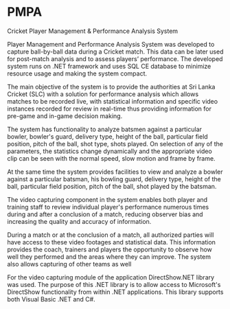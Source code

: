 # PMPA
Cricket Player Management &amp; Performance Analysis System

Player Management and Performance Analysis System was developed to capture ball-by-ball data during a Cricket match. This data can be later used for post-match analysis and to assess players’ performance. The developed system runs on .NET framework and uses SQL CE database to minimize resource usage and making the system compact.

The main objective of the system is to provide the authorities at Sri Lanka Cricket (SLC) with a solution for performance analysis which allows matches to be recorded live, with statistical information and specific video instances recorded for review in real-time thus providing information for pre-game and in-game decision making.

The system has functionality to analyze batsmen against a particular bowler, bowler's guard, delivery type, height of the ball, particular field position, pitch of the ball, shot type, shots played. On selection of any of the parameters, the statistics change dynamically and the appropriate video clip can be seen with the normal speed, slow motion and frame by frame.

At the same time the system provides facilities to view and analyze a bowler against a particular batsman, his bowling guard, delivery type, height of the ball, particular field position, pitch of the ball, shot played by the batsman.

The video capturing component in the system enables both player and training staff to review individual player's performance numerous times during and after a conclusion of a match, reducing observer bias and increasing the quality and accuracy of information.

During a match or at the conclusion of a match, all authorized parties will have access to these video footages and statistical data. This information provides the coach, trainers and players the opportunity to observe how well they performed and the areas where they can improve. The system also allows capturing of other teams as well

For the video capturing module of the application DirectShow.NET library was used. The purpose of this .NET library is to allow access to Microsoft's DirectShow functionality from within .NET applications. This library supports both Visual Basic .NET and C#.
